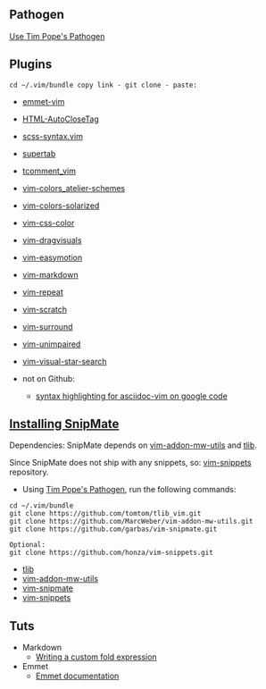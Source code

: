 ## Pathogen
[Use Tim Pope's Pathogen](https://github.com/tpope/vim-pathogen)

## Plugins

```
cd ~/.vim/bundle copy link - git clone - paste:
```

* [emmet-vim](https://github.com/mattn/emmet-vim.git)
* [HTML-AutoCloseTag](https://github.com/vim-scripts/HTML-AutoCloseTag.git)
* [scss-syntax.vim](https://github.com/cakebaker/scss-syntax.vim.git)
* [supertab](https://github.com/ervandew/supertab.git)
* [tcomment_vim](https://github.com/tomtom/tcomment_vim.git)
* [vim-colors_atelier-schemes](https://github.com/atelierbram/vim-colors_atelier-schemes.git)
* [vim-colors-solarized](https://github.com/altercation/vim-colors-solarized.git)
* [vim-css-color](https://github.com/skammer/vim-css-color.git)
* [vim-dragvisuals](https://github.com/atweiden/vim-dragvisuals.git)
* [vim-easymotion](https://github.com/Lokaltog/vim-easymotion.git)
* [vim-markdown](https://github.com/hallison/vim-markdown.git)
* [vim-repeat](https://github.com/tpope/vim-repeat.git)
* [vim-scratch](https://github.com/duff/vim-scratch.git)
* [vim-surround](https://github.com/tpope/vim-surround.git)
* [vim-unimpaired](https://github.com/tpope/vim-unimpaired.git)
* [vim-visual-star-search](https://github.com/nelstrom/vim-visual-star-search.git)

* not on Github:
    * [syntax highlighting for asciidoc-vim on google code](https://asciidoc.googlecode.com/hg/vim/syntax/asciidoc.vim)

## [Installing SnipMate](https://github.com/garbas/vim-snipmate/blob/master/README.md)

Dependencies: SnipMate depends on [vim-addon-mw-utils](https://github.com/MarcWeber/vim-addon-mw-utils) and [tlib](https://github.com/tomtom/tlib_vim.git).

Since SnipMate does not ship with any snippets, so: [vim-snippets](https://github.com/honza/vim-snippets) repository.

* Using [Tim Pope's Pathogen](https://github.com/tpope/vim-pathogen), run the following commands:

```
cd ~/.vim/bundle
git clone https://github.com/tomtom/tlib_vim.git
git clone https://github.com/MarcWeber/vim-addon-mw-utils.git
git clone https://github.com/garbas/vim-snipmate.git

Optional:
git clone https://github.com/honza/vim-snippets.git
```

* [tlib](https://github.com/tomtom/tlib_vim.git)
* [vim-addon-mw-utils](https://github.com/MarcWeber/vim-addon-mw-utils.git)
* [vim-snipmate](https://github.com/garbas/vim-snipmate.git)
* [vim-snippets](https://github.com/honza/vim-snippets.git)


## Tuts
* Markdown
    * [Writing a custom fold expression](http://vimcasts.org/episodes/writing-a-custom-fold-expression)
* Emmet
    * [Emmet documentation](http://docs.emmet.io/abbreviations/syntax/)

